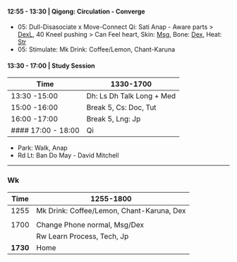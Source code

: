 #### 12:55 - 13:30 | Qigong: Circulation - Converge
+ 05: Dull-Disasociate x Move-Connect Qi: Sati Anap - Aware parts > [DexL](https://github.com/ThanhNguyen24590/Body/blob/main/1.1.DexL.md), 40 Kneel pushing > Can Feel heart, Skin: [Msg](https://github.com/ThanhNguyen24590/Body/blob/main/00.Msg.md), Bone: [Dex](https://github.com/ThanhNguyen24590/Body/blob/main/1.2.Dex.md), Heat: [Str](https://github.com/ThanhNguyen24590/Body/blob/main/2.2.Str.md)
+ 05: Stimulate: Mk Drink: Coffee/Lemon, Chant-Karuna
#### 13:30 - 17:00 | **Study Session**
|Time|  1330-1700  | 
| ---|-------------| 
|13:30 -15:00 |  Dh: Ls Dh Talk Long + Med |
|15:00 -16:00 |  Break 5, Cs: Doc, Tut |
|16:00 -17:00 |  Break 5, Lng: Jp |
#### 17:00 - 18:00 | Qi
+ Park: Walk, Anap    
+ Rd Lt: Ban Do May - David Mitchell 
---
### Wk
|Time|  1255-1800  | 
| ---|-------------| 
|1255|  Mk Drink: Coffee/Lemon, Chant-Karuna, Dex|
||         |
|1700|  Change Phone normal, Msg/Dex      |
||  Rw Learn Process, Tech, Jp  | 
|**1730**|  Home  | 
